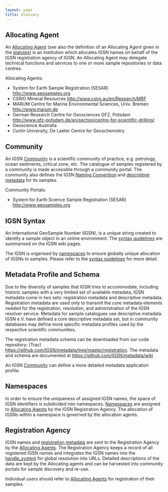 ```yaml
---
layout: page
title: Glossary
---
```


## Allocating Agent ##

An [Allocating Agent](../agents) (see also the definition of an Allocating Agent given in the [statutes](../statutes)) is an institution which allocates IGSN names on behalf of the IGSN registration agency of IGSN. An Allocating Agent may delegate technical functions and services to one or more sample repositories or data centres.

Allocating Agents:

  * System for Earth Sample Registration (SESAR) <http://www.geosamples.org>
  * CSRIO Mineral Resources <http://www.csiro.au/en/Research/MRF>
  * MARUM Centre for Marine Environmental Sciences, Univ. Bremen <http://www.marum.de>
  * German Research Centre for Geosciences GFZ, Potsdam <http://www.gfz-potsdam.de/en/section/centre-for-scientific-drilling/>
  * Geoscience Australia
  * Curtin University, De Laeter Centre for Geoschemistry
  
  
## Community ##

An IGSN [Community](../communities) is a scientific community of practice, e.g. petrology, ocean sediments, critical zone, etc. The catalogue of samples registered by a community is made accessible through a community portal. The community also defines the IGSN [Naming Convention](../syntax) and [descriptive metadata](../metadata) for its samples.

Community Portals:

   * System for Earth Science Sample Registration (SESAR) <http://www.geosamples.org>

## IGSN Syntax #

An International GeoSample Number (IGSN), is a unique string created to identify a sample object in an online environment. The [syntax guidelines](../syntax) are summarised on the IGSN wiki pages.

The IGSN is organised by [namespaces](../namespaces) to ensure globally unique allocation of IGSNs to samples. Please refer to the [syntax guidelines](../syntax) for more detail.



## Metadata Profile and Schema ##

Due to the diversity of samples that IGSN tries to accommodate, including historic samples with a very limited set of available metadata, IGSN metadata come in two sets: registration metadata and descriptive metadata. Registration metadata are used only to transmit the core metadata elements needed for the registration, resolution, and administration of the IGSN resolver service. Metadata for sample catalogues use descriptive metadata. IGSN e.V. have defined a core descriptive metadata set, but in community databases may define more specific metadata profiles used by the respective scientific communities.

The registration metadata schema can be downloaded from our code repository: (Trac) <https://github.com/IGSN/metadata/tree/master/registration>. The metadata and schema are documented at <https://github.com/IGSN/metadata/wiki> 

An IGSN [Community](../communities) can define a more detailed metadata application profile.

## Namespaces ##

In order to ensure the uniqueness of assigned IGSN names, the space of IGSN identifiers is subdivided into namespaces. [Namespaces](../namespaces) are assigned to [Allocating Agents](../agents) by the IGSN Registration Agency. The allocation of IGSNs within a namespace is governed by the allocation agents.


## Registration Agency ##

IGSN names and [registration metadata](../metadata) are sent to the Registration Agency by the [Allocating Agents](../agents). The Registration Agency keeps a record of all registered IGSN names and integrates the IGSN names into the [handle_system](https://en.wikipedia.org/wiki/Handle_System) for global resolution into URLs. Detailed descriptions of the data are kept by the Allocating agents and can be harvested into community portals for sample discovery and re-use.

Individual users should refer to [Allocating Agents](../agents) for registration of their samples.
